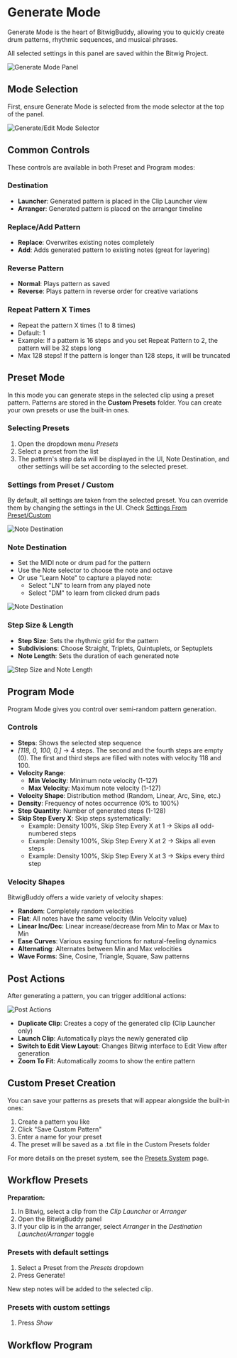# Generate Mode

Generate Mode is the heart of BitwigBuddy, allowing you to quickly create drum patterns, rhythmic sequences, and musical phrases.

All selected settings in this panel are saved within the Bitwig Project.

![Generate Mode Panel](../../images/Generate-Page.png)

## Mode Selection

First, ensure Generate Mode is selected from the mode selector at the top of the panel.

![Generate/Edit Mode Selector](../../images/Mode-Selector.png)

## Common Controls

These controls are available in both Preset and Program modes:

### Destination
- **Launcher**: Generated pattern is placed in the Clip Launcher view
- **Arranger**: Generated pattern is placed on the arranger timeline

### Replace/Add Pattern
- **Replace**: Overwrites existing notes completely
- **Add**: Adds generated pattern to existing notes (great for layering)

### Reverse Pattern
- **Normal**: Plays pattern as saved
- **Reverse**: Plays pattern in reverse order for creative variations

### Repeat Pattern X Times
- Repeat the pattern X times (1 to 8 times)
- Default: 1
- Example: If a pattern is 16 steps and you set Repeat Pattern to 2, the pattern will be 32 steps long
- Max 128 steps! If the pattern is longer than 128 steps, it will be truncated

## Preset Mode

In this mode you can generate steps in the selected clip using a preset pattern. Patterns are stored in the **Custom Presets** folder. You can create your own presets or use the built-in ones.

### Selecting Presets
1. Open the dropdown menu *Presets*
2. Select a preset from the list
3. The pattern's step data will be displayed in the UI, Note Destination, and other settings will be set according to the selected preset.

### Settings from Preset / Custom
By default, all settings are taken from the selected preset. You can override them by changing the settings in the UI. Check [Settings From Preset/Custom](#settings-from-preset-custom)

![Note Destination](../../images/Settings-From-Preset-Custom.png)

### Note Destination
- Set the MIDI note or drum pad for the pattern
- Use the Note selector to choose the note and octave
- Or use "Learn Note" to capture a played note:
  - Select "LN" to learn from any played note
  - Select "DM" to learn from clicked drum pads

![Note Destination](../../images/Note-Destination.png)

### Step Size & Length
- **Step Size**: Sets the rhythmic grid for the pattern
- **Subdivisions**: Choose Straight, Triplets, Quintuplets, or Septuplets
- **Note Length**: Sets the duration of each generated note

![Step Size and Note Length](../../images/Step-Size-Note-Length.png)

## Program Mode

Program Mode gives you control over semi-random pattern generation.

### Controls
- **Steps**: Shows the selected step sequence
 - *[118, 0, 100, 0,]* → 4 steps. The second and the fourth steps are empty (0). The first and third steps are filled with notes with velocity 118 and 100.
- **Velocity Range**:
  - **Min Velocity**: Minimum note velocity (1-127)
  - **Max Velocity**: Maximum note velocity (1-127)
- **Velocity Shape**: Distribution method (Random, Linear, Arc, Sine, etc.)
- **Density**: Frequency of notes occurrence (0% to 100%)
- **Step Quantity**: Number of generated steps (1-128)
- **Skip Step Every X**: Skip steps systematically:
  - Example: Density 100%, Skip Step Every X at 1 → Skips all odd-numbered steps
  - Example: Density 100%, Skip Step Every X at 2 → Skips all even steps
  - Example: Density 100%, Skip Step Every X at 3 → Skips every third step

### Velocity Shapes
BitwigBuddy offers a wide variety of velocity shapes:

- **Random**: Completely random velocities
- **Flat**: All notes have the same velocity (Min Velocity value)
- **Linear Inc/Dec**: Linear increase/decrease from Min to Max or Max to Min
- **Ease Curves**: Various easing functions for natural-feeling dynamics
- **Alternating**: Alternates between Min and Max velocities
- **Wave Forms**: Sine, Cosine, Triangle, Square, Saw patterns

## Post Actions

After generating a pattern, you can trigger additional actions:

![Post Actions](../../images/Post-Actions.png)

- **Duplicate Clip**: Creates a copy of the generated clip (Clip Launcher only)
- **Launch Clip**: Automatically plays the newly generated clip
- **Switch to Edit View Layout**: Changes Bitwig interface to Edit View after generation
- **Zoom To Fit**: Automatically zooms to show the entire pattern

## Custom Preset Creation

You can save your patterns as presets that will appear alongside the built-in ones:

1. Create a pattern you like
2. Click "Save Custom Pattern"
3. Enter a name for your preset
4. The preset will be saved as a .txt file in the Custom Presets folder

For more details on the preset system, see the [Presets System](/guide/bitwigbuddy/custom-presets) page.

## Workflow Presets

**Preparation:**
1. In Bitwig, select a clip from the *Clip Launcher* or *Arranger*
2. Open the BitwigBuddy panel
3. If your clip is in the arranger, select *Arranger* in the *Destination Launcher/Arranger* toggle

### Presets with default settings

1. Select a Preset from the *Presets* dropdown
2. Press Generate!

New step notes will be added to the selected clip.

### Presets with custom settings
1. Press *Show* 


## Workflow Program